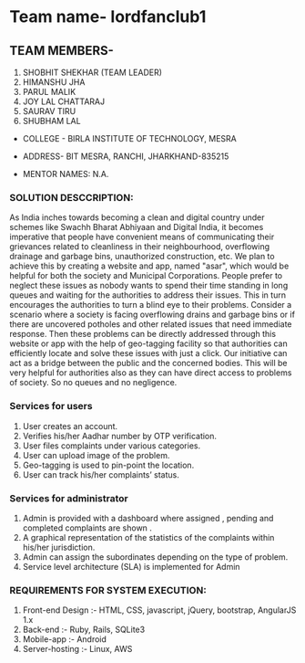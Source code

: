 # Team name- lordfanclub1

## TEAM MEMBERS-
1. SHOBHIT SHEKHAR (TEAM LEADER)
2. HIMANSHU JHA
3. PARUL MALIK
4. JOY LAL CHATTARAJ
5. SAURAV TIRU
6. SHUBHAM LAL

* COLLEGE - BIRLA INSTITUTE OF TECHNOLOGY, MESRA

* ADDRESS- BIT MESRA, RANCHI, JHARKHAND-835215

* MENTOR NAMES: N.A.

### SOLUTION DESCCRIPTION:

As India inches towards becoming a clean and digital country under schemes like Swachh Bharat Abhiyaan and Digital India, it becomes imperative that people have convenient means of communicating their grievances related to cleanliness in their neighbourhood, overflowing drainage and garbage bins, unauthorized construction, etc. We plan to achieve this by creating a website and app, named "asar", which would be helpful for both the society and Municipal Corporations. People prefer to neglect these issues as nobody wants to spend their time standing in long queues and waiting for the authorities to address their issues. This in turn encourages the authorities to turn a blind eye to their problems. Consider a scenario where a society is facing overflowing drains and garbage bins or if there are uncovered potholes and other related issues that need immediate response. Then these problems can be directly addressed through this website or app with the help of geo-tagging facility so that authorities can efficiently locate and solve these issues with just a click. Our initiative can act as a bridge between the public and the concerned bodies. This will be very helpful for authorities also as they can have direct access to problems of society. So no queues and no negligence.

### Services for users

1. User creates an account.
2. Verifies his/her Aadhar number by OTP    verification.
3. User files complaints under various categories.
4. User can upload image of the problem. 
5. Geo-tagging is used to pin-point the location.
6. User can track his/her complaints’ status.

### Services for administrator

1. Admin is provided with a dashboard where assigned , pending and completed complaints are shown .
2. A graphical representation of the statistics of the complaints within his/her jurisdiction.
3. Admin can assign the subordinates depending on the type of problem.
4. Service level architecture (SLA) is implemented for Admin



### REQUIREMENTS FOR SYSTEM EXECUTION:

1. Front-end Design :- HTML, CSS, javascript, jQuery, bootstrap, AngularJS 1.x 
2. Back-end :- Ruby, Rails, SQLite3
3. Mobile-app :- Android 
4. Server-hosting :- Linux, AWS

